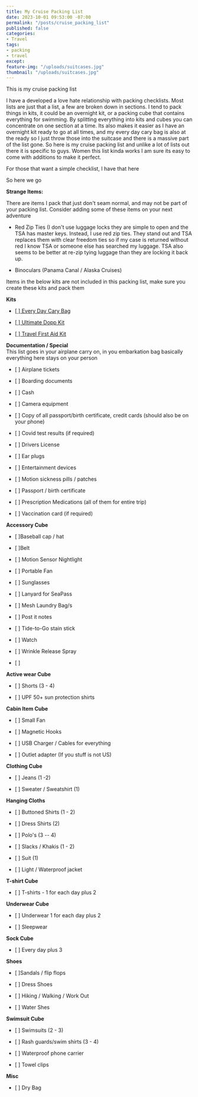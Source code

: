 ```yaml
---
title: My Cruise Packing List
date: 2023-10-01 09:53:00 -07:00
permalink: "/posts/cruise_packing_list"
published: false
categories:
- Travel
tags:
- packing
- travel
except: 
feature-img: "/uploads/suitcases.jpg"
thumbnail: "/uploads/suitcases.jpg"
---
```


This is my cruise packing list

I have a developed a love hate relationship with packing checklists.  Most lists are just that a list, a few are broken down in sections.  I tend to pack things in kits, it could be an overnight kit, or a packing cube that contains everything for swimming.  By splitting everything into kits and cubes you can concentrate on one section at a time.  Its also makes it easier as I have an overnight kit ready to go at all times, and my every day cary bag is also at the ready so I just throw those into the suitcase and there is a massive part of the list gone.  So here is my cruise packing list and unlike a lot of lists out there it is specific to guys.  Women this list kinda works I am sure its easy to come with additions to make it perfect.

For those that want a simple checklist, I have that here

So here we go

**Strange Items:**

There are items I pack that just don't seam normal, and may not be part of your packing list.  Consider adding some of these items on your next adventure

* Red Zip Ties (I don't use luggage locks they are simple to open and the TSA has master keys.  Instead, I use red zip ties.  They stand out and TSA replaces them with clear freedom ties so if my case is returned without red I know TSA or someone else has searched my luggage.  TSA also seems to be better at re-zip tying luggage than they are locking it back up.

* Binoculars (Panama Canal / Alaska Cruises)

Items in the below kits are not included in this packing list, make sure you create these kits and pack them

**Kits**

* [\[ \] Every Day Cary Bag ](https://mikehathaway.com/2023/09/08/cruise-day-bag.html)

* [\[ \] Ultimate Dopp Kit](https://mikehathaway.com/posts/dopp_kit)

* [\[ \] Travel First Aid Kit](https://mikehathaway.com/posts/travel_first_aid_kit)

**Documentation / Special**\
This list goes in your airplane carry on, in you embarkation bag basically everything here stays on your person

* \[ \] Airplane tickets

* \[ \] Boarding documents

* \[ \] Cash

* \[ \] Camera equipment

* \[ \] Copy of all passport/birth certificate, credit cards (should also be on your phone)

* \[ \] Covid test results (if required)

* \[ \] Drivers License

* \[ \] Ear plugs

* \[ \] Entertainment devices

* \[ \] Motion sickness pills / patches

* \[ \] Passport / birth certificate

* \[ \] Prescription Medications (all of them for entire trip)

* \[ \] Vaccination card (if required)

**Accessory Cube**

* \[ \]Baseball cap / hat

* \[ \]Belt

* \[ \] Motion Sensor Nightlight

* \[ \] Portable Fan

* \[ \] Sunglasses

* \[ \] Lanyard for SeaPass

* \[ \] Mesh Laundry Bag/s

* \[ \] Post it notes

* \[ \] Tide-to-Go stain stick

* \[ \] Watch

* \[ \] Wrinkle Release Spray

* \[ \]

**Active wear Cube**

* \[ \] Shorts (3 - 4)

* \[ \] UPF 50\+ sun protection shirts

**Cabin Item Cube**

* \[ \] Small Fan

* \[ \] Magnetic Hooks

* \[ \] USB Charger / Cables for everything

* \[ \] Outlet adapter (If you stuff is not US)

**Clothing Cube**

* \[ \] Jeans (1 -2)

* \[ \] Sweater / Sweatshirt (1)

**Hanging Cloths**

* \[ \] Buttoned Shirts (1 - 2)

* \[ \] Dress Shirts (2)

* \[ \] Polo's (3 -- 4)

* \[ \] Slacks / Khakis (1 - 2)

* \[ \] Suit (1)

* \[ \] Light / Waterproof jacket

**T-shirt Cube**

* \[ \] T-shirts - 1 for each day plus 2

**Underwear Cube**

* \[ \] Underwear 1 for each day plus 2

* \[ \] Sleepwear

**Sock Cube**

* \[ \] Every day plus 3

**Shoes**

* \[ \]Sandals / flip flops

* \[ \] Dress Shoes

* \[ \] Hiking / Walking / Work Out

* \[ \] Water Shes

**Swimsuit Cube**

* \[ \] Swimsuits (2 - 3)

* \[ \] Rash guards/swim shirts (3 - 4)

* \[ \] Waterproof phone carrier

* \[ \] Towel clips

**Misc**

* \[ \] Dry Bag